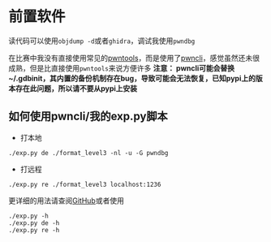 # 前置软件
读代码可以使用`objdump -d`或者`ghidra`，调试我使用`pwndbg`

在比赛中我没有直接使用常见的[pwntools](https://github.com/Gallopsled/pwntools)，而是使用了[pwncli](https://github.com/RoderickChan/pwncli)，感觉虽然还未很成熟，但是比直接使用`pwntools`来说方便许多
**注意： pwncli可能会替换~/.gdbinit，其内置的备份机制存在bug，导致可能会无法恢复，已知pypi上的版本存在此问题，所以请不要从pypi上安装**
## 如何使用pwncli/我的exp.py脚本
- 打本地
```shell
./exp.py de ./format_level3 -nl -u -G pwndbg
```
- 打远程
```shell
./exp.py re ./format_level3 localhost:1236
```
更详细的用法请查阅[GitHub](https://github.com/RoderickChan/pwncli)或者使用
```shell
./exp.py -h
./exp.py de -h
./exp.py re -h
```